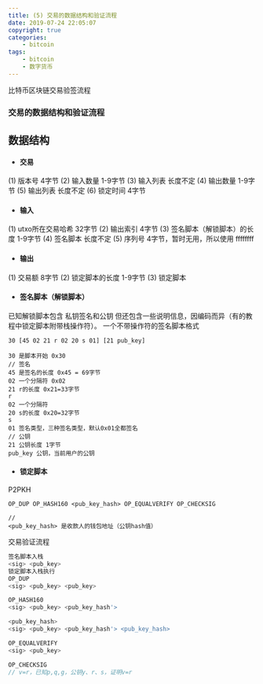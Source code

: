 ```yaml
---
title: (5) 交易的数据结构和验证流程
date: 2019-07-24 22:05:07
copyright: true
categories:
    - bitcoin
tags:
    - bitcoin
    - 数字货币
---
```

比特币区块链交易验签流程

<!-- more -->

### **交易的数据结构和验证流程**



## 数据结构

+ #### 交易

(1) 版本号 4字节 
(2) 输入数量 1-9字节 
(3) 输入列表 长度不定 
(4) 输出数量 1-9字节 
(5) 输出列表 长度不定 
(6) 锁定时间 4字节 

+ #### 输入
(1) utxo所在交易哈希 32字节 
(2) 输出索引 4字节 
(3) 签名脚本（解锁脚本）的长度  1-9字节 
(4) 签名脚本 长度不定 
(5) 序列号 4字节，暂时无用，所以使用 ffffffff 

+ #### 输出

(1) 交易额 8字节 
(2) 锁定脚本的长度 1-9字节 
(3) 锁定脚本 

+ #### 签名脚本（解锁脚本）

已知解锁脚本包含 私钥签名和公钥 
但还包含一些说明信息，因编码而异（有的教程中锁定脚本附带栈操作符）。 
一个不带操作符的签名脚本格式 

```
30 [45 02 21 r 02 20 s 01] [21 pub_key]

30 是脚本开始 0x30
// 签名
45 是签名的长度 0x45 = 69字节
02 一个分隔符 0x02
21 r的长度 0x21=33字节
r    
02 一个分隔符
20 s的长度 0x20=32字节
s
01 签名类型，三种签名类型，默认0x01全都签名
// 公钥
21 公钥长度 1字节
pub_key 公钥，当前用户的公钥
```

+ #### 锁定脚本

P2PKH 

```
OP_DUP OP_HASH160 <pub_key_hash> OP_EQUALVERIFY OP_CHECKSIG

//
<pub_key_hash> 是收款人的钱包地址（公钥hash值）
```

交易验证流程 

```js
签名脚本入栈
<sig> <pub_key>
锁定脚本入栈执行
OP_DUP
<sig> <pub_key> <pub_key> 

OP_HASH160
<sig> <pub_key> <pub_key_hash'> 

<pub_key_hash>
<sig> <pub_key> <pub_key_hash'> <pub_key_hash>

OP_EQUALVERIFY
<sig> <pub_key>

OP_CHECKSIG
// v=r，已知p,q,g，公钥y、r、s，证明v=r
```



